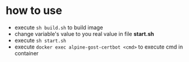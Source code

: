 # how to use
- execute `sh build.sh` to build image
- change variable's value to you real value in file **start.sh**
- execute `sh start.sh`
- execute `docker exec alpine-gost-certbot <cmd>` to execute cmd in container

